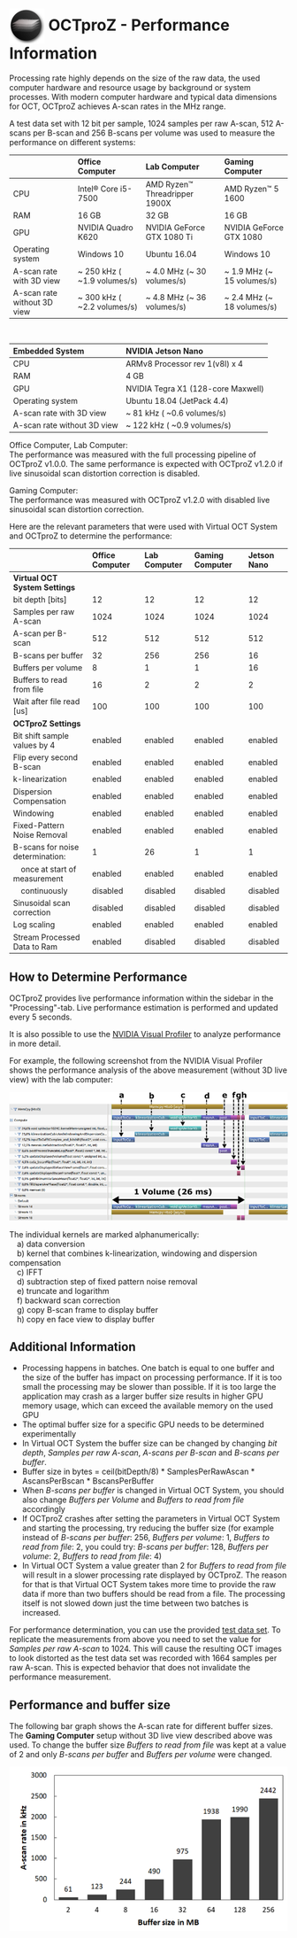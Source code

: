  # <img style="vertical-align:middle" img src="images/octproz_icon.png" width="64"> OCTproZ - Performance Information

Processing rate highly depends on the size of the raw data, the used computer hardware and resource usage by background or system processes. With modern computer hardware and typical data dimensions for OCT, OCTproZ achieves A-scan rates in the MHz range.

A test data set with 12 bit per sample, 1024 samples per raw A-scan, 512 A-scans per B-scan and 256 B-scans per volume was used to measure the performance on different systems:

| |**Office Computer**|**Lab Computer**|**Gaming Computer**|
|:-----|:-----|:-----|:-----|
|CPU|Intel® Core i5-7500|AMD Ryzen™ Threadripper 1900X|AMD Ryzen™ 5 1600|
|RAM|16 GB|32 GB|16 GB|
|GPU|NVIDIA Quadro K620|NVIDIA GeForce GTX 1080 Ti| NVIDIA GeForce GTX 1080
|Operating system|Windows 10|Ubuntu 16.04| Windows 10|
|A-scan rate with 3D view| ~ 250 kHz ( ~1.9 volumes/s)|~ 4.0 MHz (~ 30 volumes/s)|~ 1.9 MHz (~ 15 volumes/s)|
|A-scan rate without 3D view| ~ 300 kHz ( ~2.2 volumes/s)|~ 4.8 MHz (~ 36 volumes/s)|~ 2.4 MHz (~ 18 volumes/s)|

<br>

| Embedded System |**NVIDIA Jetson Nano**|
|:-----|:-----|
|CPU|ARMv8 Processor rev 1(v8l) x 4|
|RAM|4 GB|
|GPU|NVIDIA Tegra X1 (128-core Maxwell)|
|Operating system|Ubuntu 18.04 (JetPack 4.4)|
|A-scan rate with 3D view| ~ 81 kHz ( ~0.6 volumes/s)|
|A-scan rate without 3D view| ~ 122 kHz ( ~0.9 volumes/s)|

Office Computer, Lab Computer: <br>
The performance was measured with the full processing pipeline of OCTproZ v1.0.0. The same performance is expected with OCTproZ v1.2.0 if live sinusoidal scan distortion correction is disabled.

Gaming Computer:<br>
The performance was measured with OCTproZ v1.2.0 with disabled live sinusoidal scan distortion correction.

Here are the relevant parameters that were used with Virtual OCT System and OCTproZ to determine the performance:

| |**Office Computer**|**Lab Computer**|**Gaming Computer**|**Jetson Nano**|
|:-----|:-----|:-----|:-----|:-----|
|**Virtual OCT System Settings**| | | |
|bit depth [bits]|12|12|12|12|
|Samples per raw A-scan|1024|1024|1024|1024|
|A-scan per B-scan|512|512|512|512|
|B-scans per buffer|32|256|256|16|
|Buffers per volume|8|1|1|16|
|Buffers to read from file|16|2|2|2|
|Wait after file read [us]|100|100|100|100|
|**OCTproZ Settings**| | | | |
|Bit shift sample values by 4|enabled|enabled|enabled|enabled|
|Flip every second B-scan|enabled|enabled|enabled|enabled|
|k-linearization|enabled|enabled|enabled|enabled|
|Dispersion Compensation|enabled|enabled|enabled|enabled|
|Windowing|enabled|enabled|enabled|enabled|
|Fixed-Pattern Noise Removal|enabled|enabled|enabled|enabled|
|B-scans for noise determination:|1|26|1|1|
|&emsp;once at start of measurement|enabled|enabled|enabled|enabled|
|&emsp;continuously|disabled|disabled|disabled|disabled|
|Sinusoidal scan correction|disabled|disabled|disabled|disabled|
|Log scaling|enabled|enabled|enabled|enabled|
|Stream Processed Data to Ram|enabled|disabled|disabled|disabled|



How to Determine Performance
--------
 OCTproZ provides live performance information within the sidebar in the "Processing"-tab. Live performance estimation is performed and updated every 5 seconds.
 
 It is also possible to use the [NVIDIA Visual Profiler](https://developer.nvidia.com/nvidia-visual-profiler) to analyze performance in more detail.

 For example, the following screenshot from the NVIDIA Visual Profiler shows the performance analysis of the above measurement (without 3D live view) with the lab computer:

 <p align="center">
  <img src="images/visualprofilerLabPC.png" >
</p>

The individual kernels are marked alphanumerically: <br>
&emsp;a) data conversion <br>
&emsp;b) kernel that combines k-linearization, windowing and dispersion compensation<br>
&emsp;c) IFFT<br>
&emsp;d) subtraction step of fixed pattern noise removal<br>
&emsp;e) truncate and logarithm<br>
&emsp;f) backward scan correction<br>
&emsp;g) copy B-scan frame to display buffer<br> 
&emsp;h) copy en face view to display buffer<br>


Additional Information
--------
- Processing happens in batches. One batch is equal to one buffer and the size of the buffer has impact on processing performance. If it is too small the processing may be slower than possible. If it is too large the application may crash as a larger buffer size results in higher GPU memory usage, which can exceed the available memory on the used GPU 
- The optimal buffer size for a specific GPU needs to be determined experimentally 
- In Virtual OCT System the buffer size can be changed by changing _bit depth_, _Samples per raw A-scan_, _A-scans per B-scan_ and _B-scans per buffer_.
- Buffer size in bytes = 	ceil(bitDepth/8) * SamplesPerRawAscan * AscansPerBscan * BscansPerBuffer
- When _B-scans per buffer_ is changed in Virtual OCT System, you should also change _Buffers per Volume_ and _Buffers to read from file_ accordingly 
- If OCTproZ crashes after setting the parameters in Virtual OCT System and starting the processing, try reducing the buffer size (for example instead of _B-scans per buffer_: 256, _Buffers per volume_: 1, _Buffers to read from file_: 2, you could try: _B-scans per buffer_: 128, _Buffers per volume_: 2, _Buffers to read from file_: 4)
- In Virtual OCT System a value greater than 2 for _Buffers to read from file_ will result in a slower processing rate displayed by OCTproZ. The reason for that is that Virtual OCT System takes more time to provide the raw data if more than two buffers should be read from a file. The processing itself is not slowed down just the time between two batches is increased. 

For performance  determination, you can use the provided [test data set](https://figshare.com/articles/SSOCT_test_dataset_for_OCTproZ/12356705). To replicate the measurements from above you need to set the value for _Samples per raw A-scan_ to 1024. This will cause the resulting OCT images to look distorted as the test data set was recorded with 1664 samples per raw A-scan. This is expected behavior that does not invalidate the performance measurement.


Performance and buffer size
--------
The following bar graph shows the A-scan rate for different buffer sizes. The __Gaming Computer__ setup without 3D live view described above was used.
To change the buffer size _Buffers to read from file_ was kept at a value of 2 and only _B-scans per buffer_ and  _Buffers per volume_ were changed. 

 <p align="center">
  <img src="images/gamingPCbufferSizePerformance.png" >
</p>